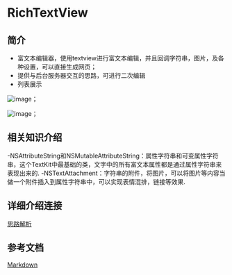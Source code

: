 # RichTextView
## 简介
 - 富文本编辑器，使用textview进行富文本编辑，并且回调字符串，图片，及各种设置，可以直接生成网页；
 - 提供与后台服务器交互的思路，可进行二次编辑
 - 列表展示
        
![image](https://github.com/songguolin/RichTextView/blob/master/8E940BDB-D239-4A90-8E8E-B9EBC07A7232.png)；
        
![image](https://github.com/songguolin/RichTextView/blob/master/F4D25402-60AE-4C5B-80D9-59A3294FB5EC.png)；


## 相关知识介绍
        
-NSAttributeString和NSMutableAttributeString：属性字符串和可变属性字符串，这个TextKit中最基础的类，文字中的所有富文本属性都是通过属性字符串来表现出来的.
-NSTextAttachment：字符串的附件，将图片，可以将图片等内容当做一个附件插入到属性字符串中，可以实现表情混排，链接等效果.
## 详细介绍连接
        
[思路解析](http://www.jianshu.com/writer#/notebooks/3406078/notes/3106862)
        
## 参考文档
        
[Markdown](http://doc.okbase.net/qianglong/archive/119421.html)


        


